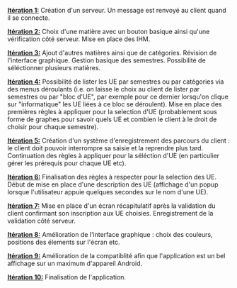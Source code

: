 <ins>**Itération 1:**</ins>      Création d'un serveur. Un message est renvoyé au client quand il se connecte.

<ins>**Itération 2:**</ins>      Choix d'une matière avec un bouton basique ainsi qu'une vérification côté serveur. Mise en place des IHM.

<ins>**Itération 3:**</ins>      Ajout d'autres matières ainsi que de catégories. Révision de l'interface graphique. Gestion basique des semestres. Possibilité de séléctionner plusieurs matières. 

<ins>**Itération 4:**</ins>      Possibilité de lister les UE par semestres ou par catégories via des menus déroulants (i.e. on laisse le choix au client de lister par semestres ou par "bloc d'UE", par exemple pour ce dernier lorsqu'on clique sur "informatique" les UE liées à ce bloc se déroulent). Mise en place des premières règles à appliquer pour la selection d'UE (probablement sous forme de graphes pour savoir quels UE et combien le client à le droit de choisir pour chaque semestre).

<ins>**Itération 5:**</ins>      Création d'un système d'enregistrement des parcours du client : le client doit pouvoir interrompre sa saisie et la reprendre plus tard. Continuation des règles à appliquer pour la séléction d'UE (en particulier gérer les prérequis pour chaque UE etc).

<ins>**Itération 6:**</ins>      Finalisation des règles à respecter pour la selection des UE. Début de mise en place d'une description des UE (affichage d'un popup lorsque l'utilisateur appuie quelques secondes sur le nom d'une UE).


<ins>**Itération 7:**</ins>      Mise en place d'un écran récapitulatif après la validation du client confirmant son inscription aux UE choisies. Enregistrement de la validation côté serveur.

<ins>**Itération 8:**</ins>      Amélioration de l'interface graphique : choix des couleurs, positions des élements sur l'écran etc.

<ins>**Itération 9:**</ins>      Amélioration de la compatiblité afin que l'application est un bel affichage sur un maximum d'appareil Android.

<ins>**Itération 10:**</ins>     Finalisation de l'application.

